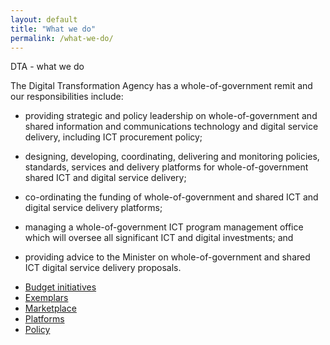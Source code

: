 ```yaml
---
layout: default
title: "What we do"
permalink: /what-we-do/
---
```

DTA - what we do

The Digital Transformation Agency has a whole-of-government remit and our responsibilities include:   



- providing strategic and policy leadership on whole-of-government and shared information and communications technology and digital service delivery, including ICT procurement policy;


- designing, developing, coordinating, delivering and monitoring policies, standards, services and delivery platforms for whole-of-government shared ICT and digital service delivery;


- co-ordinating the funding of whole-of-government and shared ICT and digital service delivery platforms;


- managing a whole-of-government ICT program management office which will oversee all significant ICT and digital investments; and


- providing advice to the Minister on whole-of-government and shared ICT digital service delivery proposals.



<ul class="list-small">

  <li>
    <a href="/what-we-do/budget/">Budget initiatives</a>
  </li>
  <li>
    <a href="/what-we-do/exemplars/">Exemplars</a>
  </li>
  <li>
    <a href="/what-we-do/marketplace/">Marketplace</a>
  </li>
  <li>
    <a href="/what-we-do/platforms/">Platforms</a>
  </li>
  <li>
    <a href="/what-we-do/policy/">Policy</a>
  </li>  

</ul>




